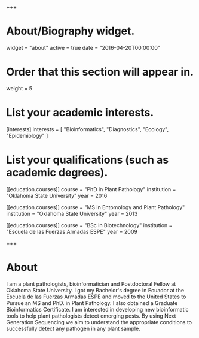 +++
# About/Biography widget.
widget = "about"
active = true
date = "2016-04-20T00:00:00"

# Order that this section will appear in.
weight = 5

# List your academic interests.
[interests]
  interests = [
    "Bioinformatics",
    "Diagnostics",
    "Ecology",
	"Epidemiology"
  ]

# List your qualifications (such as academic degrees).
[[education.courses]]
  course = "PhD in Plant Pathology"
  institution = "Oklahoma State University"
  year = 2016

[[education.courses]]
  course = "MS in Entomology and Plant Pathology"
  institution = "Oklahoma State University"
  year = 2013

[[education.courses]]
  course = "BSc in Biotechnology"
  institution = "Escuela de las Fuerzas Armadas ESPE"
  year = 2009
 
+++

# About
I am a plant pathologists, bioinformatician and Postdoctoral Fellow at Oklahoma State University. I got my Bachelor's degree in Ecuador at the Escuela de las Fuerzas Armadas ESPE and 
moved to the United States to Pursue an MS and PhD. in Plant Pathology. I also obtained a Graduate Bioinformatics Certificate. I am interested in developing new bioinformatic tools 
to help plant pathologists detect emerging pests. By using Next Generation Sequencing we aim to understand the appropriate conditions to successfully detect any pathogen in any plant sample.
